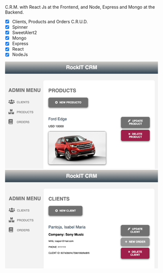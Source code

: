 C.R.M.  with React Js at the Frontend, and Node, Express and Mongo at the Backend. 

- [x] Clients, Products and Orders C.R.U.D.
- [x] Spinner
- [x] SweetAlert2
- [x] Mongo
- [x] Express
- [x] React
- [x] NodeJs

<img src="crm1.png"/>
<img src="crm2.png"/>
